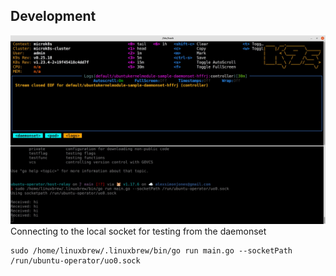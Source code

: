 
## Development

![ds](../images/ds.png)
Connecting to the local socket for testing from the daemonset

```
sudo /home/linuxbrew/.linuxbrew/bin/go run main.go --socketPath /run/ubuntu-operator/uo0.sock
```